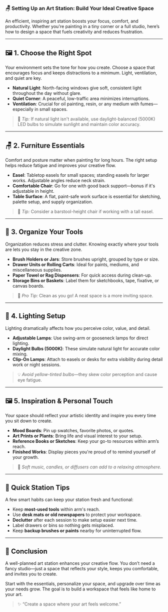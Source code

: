 ### 🪑 Setting Up an Art Station: Build Your Ideal Creative Space

An efficient, inspiring art station boosts your focus, comfort, and productivity. Whether you're painting in a tiny corner or a full studio, here’s how to design a space that fuels creativity and reduces frustration.

---

## 🖼️ 1. Choose the Right Spot

Your environment sets the tone for how you create. Choose a space that encourages focus and keeps distractions to a minimum. Light, ventilation, and quiet are key.

- **Natural Light**: North-facing windows give soft, consistent light throughout the day without glare.
- **Quiet Corner**: A peaceful, low-traffic area minimizes interruptions.
- **Ventilation**: Crucial for oil painting, resin, or any medium with fumes—especially in small spaces.

> 🧠 *Tip:* If natural light isn't available, use daylight-balanced (5000K) LED bulbs to simulate sunlight and maintain color accuracy.

---

## 🪑 2. Furniture Essentials

Comfort and posture matter when painting for long hours. The right setup helps reduce fatigue and improves your creative flow.

- **Easel**: Tabletop easels for small spaces; standing easels for larger works. Adjustable angles reduce neck strain.
- **Comfortable Chair**: Go for one with good back support—bonus if it's adjustable in height.
- **Table Surface**: A flat, paint-safe work surface is essential for sketching, palette setup, and supply organization.

> 💺 *Tip:* Consider a barstool-height chair if working with a tall easel.

---

## 🧰 3. Organize Your Tools

Organization reduces stress and clutter. Knowing exactly where your tools are lets you stay in the creative zone.

- **Brush Holders or Jars**: Store brushes upright, grouped by type or size.
- **Drawer Units or Rolling Carts**: Ideal for paints, mediums, and miscellaneous supplies.
- **Paper Towel or Rag Dispensers**: For quick access during clean-up.
- **Storage Bins or Baskets**: Label them for sketchbooks, tape, fixative, or canvas boards.

> 🧼 *Pro Tip:* Clean as you go! A neat space is a more inviting space.

---

## 🎨 4. Lighting Setup

Lighting dramatically affects how you perceive color, value, and detail.

- **Adjustable Lamps**: Use swing-arm or gooseneck lamps for direct lighting.
- **Daylight Bulbs (5000K)**: These simulate natural light for accurate color mixing.
- **Clip-On Lamps**: Attach to easels or desks for extra visibility during detail work or night sessions.

> 💡 *Avoid yellow-tinted bulbs*—they skew color perception and cause eye fatigue.

---

## 🖼️ 5. Inspiration & Personal Touch

Your space should reflect your artistic identity and inspire you every time you sit down to create.

- **Mood Boards**: Pin up swatches, favorite photos, or quotes.
- **Art Prints or Plants**: Bring life and visual interest to your setup.
- **Reference Books or Sketches**: Keep your go-to resources within arm’s reach.
- **Finished Works**: Display pieces you're proud of to remind yourself of your growth.

> 🎵 *Soft music, candles, or diffusers can add to a relaxing atmosphere.*

---

## 🧠 Quick Station Tips

A few smart habits can keep your station fresh and functional:

- Keep **most-used tools** within arm's reach.
- Use **desk mats or old newspapers** to protect your workspace.
- **Declutter** after each session to make setup easier next time.
- Label drawers or bins so nothing gets misplaced.
- Keep **backup brushes or paints** nearby for uninterrupted flow.

---

## 🎯 Conclusion

A well-planned art station enhances your creative flow. You don’t need a fancy studio—just a space that reflects your style, keeps you comfortable, and invites you to create.

Start with the essentials, personalize your space, and upgrade over time as your needs grow. The goal is to build a workspace that feels like home to your art.

> ✨ “Create a space where your art feels welcome.”  

